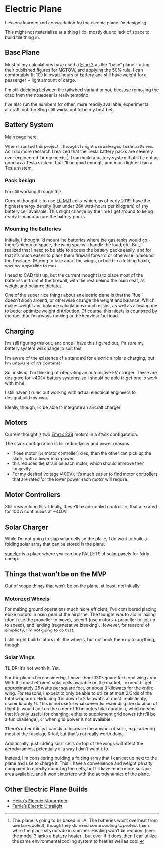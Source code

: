 # Electric Plane

Lessons learned and consolidation for the electric plane I'm designing.

This might not materialize as a thing I do, mostly due to lack of space to build the thing in.

## Base Plane

Most of my calculations have used a [Sling 2](https://www.airplanefactory.com/aircraft/sling-2-kit/) as the "base" plane - using their published figures for MGTOW, and applying the 50% rule, I can comfortably fit 100 kilowatt-hours of battery and still have weight for a passenger + light amount of cargo.

I'm still deciding between the tailwheel variant or not, because removing the drag from the nosegear is really tempting.

I've also run the numbers for other, more readily available, experimental aircraft, but the Sling still works out to be my best bet.

## Battery System

[Main page here](./battery_system.md)

When I started this project, I thought I might use salvaged Tesla batteries. As I did more research I realized that the Tesla battery packs are severely over engineered for my needs.[^battery heating]. I can build a battery system that’ll be not as good as a Tesla system, but it’ll be good enough, and much lighter than a Tesla system.

### Pack Design

I’m still working through this.

Current thought is to use [LG MJ1](https://www.nkon.nl/sk/k/Specification%20INR18650MJ1%2022.08.2014.pdf) cells, which, as of early 2019, have the highest energy density (just under 260 watt-hours per kilogram) of any battery cell available. This might change by the time I get around to being ready to manufacture the battery packs.

### Mounting the Batteries

Initially, I thought I’d mount the batteries where the gas tanks would go - there’s plenty of space, the wing spar will handle the load, etc. But, I realized that I need to be able to access the battery packs easily, and for that it’s much easier to place them firewall forward or otherwise in/around the fuselage. (Having to take apart the wings, or build in a folding hatch, was not appealing to me).

I need to CAD this up, but the current thought is to place most of the batteries in front of the firewall, with the rest behind the main seat, as weight and balance dictates.

One of the super nice things about an electric plane is that the “fuel” doesn’t slosh around, or otherwise change the weight and balance. Which makes weight and balance calculations much easier, as well as allowing me to better optimize weight distribution. Of course, this nicety is countered by the fact that I’m always running at the heaviest fuel load.

## Charging

I’m still figuring this out, and once I have this figured out, I’m sure my battery system will change to suit this.

I’m aware of the existence of a standard for electric airplane charging, but I’m unaware of it’s contents.

So, instead, I’m thinking of integrating an automotive EV charger. These are designed for ~400V battery systems, so I should be able to get one to work with mine.

I still haven’t ruled out working with actual electrical engineers to design/build my own.

Ideally, though, I’d be able to integrate an aircraft charger.

## Motors

Current thought is two [Emrax 228](https://emrax.com/products/emrax-228/) motors in a stack configuration.

The stack configuration is for redundancy and power reasons.

- if one motor (or motor controller) dies, then the other can pick up the slack, with a lower max-power.
- this reduces the strain on each motor, which should improve their longevity
- For my desired voltage (400V), it’s much easier to find motor controllers that are rated for the lower power each motor will require.

## Motor Controllers

Still researching this. Ideally, these’ll be air-cooled controllers that are rated for 100 A continuous at ~400V.

## Solar Charger

While I'm not going to slap solar cells on the plane, I do want to build a folding solar array that can be stored in the plane.

<a href="https://sunelec.com" data-proofer-ignore>sunelec</a> is a place where you can buy PALLETS of solar panels for fairly cheap.

## Things that won’t be on the MVP

Out of scope things that won’t be on the plane, at least, not initially.

### Motorized Wheels

For making ground operations much more efficient, I’ve considered placing ebike motors in main gear of the airplane. The thought was to aid in taxiing (don’t use the propeller to move), takeoff (use motors + propeller to get up to speed), and landing (regenerative breaking). However, for reasons of simplicity, I’m not going to do that.

I still might build motors into the wheels, but not hook them up to anything, though.

### Solar Wings

TL;DR: It’s not worth it. Yet.

For the planes I’m considering, I have about 130 square feet total wing area. With the most efficient solar cells available on the market, I expect to get approximately 25 watts per square foot, or about 3 kilowatts for the entire wing. For reasons, I expect to only be able to utilize at most 2/3rds of the total wing area. Reducing this down to 2 kilowatts at most (realistically, closer to only 1). This is not useful whatsoever for extending the duration of flight (It would add on the order of 10 minutes total duration), which means that it’s only useful for charging, either to supplement grid power (that’ll be a fun challenge), or when grid power is not available.

There’s other things I can do to increase the amount of solar, e.g. covering most of the fuselage & tail, but that’s not really worth doing.

Additionally, just adding solar cells on top of the wings will affect the aerodynamics, potentially in a way I don’t want it to.

Instead, I’m considering building a folding array that I can set up next to the plane and use to charge it. This’ll have a convenience and weight penalty compared to directly mounting the cells, but I’ll have much more surface area available, and it won’t interfere with the aerodynamics of the plane.

## Other Electric Plane Builds

- [Helno’s Electric Motorglider](https://endless-sphere.com/forums/viewtopic.php?f=38&t=89000)
- [Farfle’s Electric Ultralight](https://endless-sphere.com/forums/viewtopic.php?f=38&p=1298367)

[^battery heating]: This plane is going to be based in LA. The batteries won’t overheat from use (air-cooled), though they do need some cooling to protect them while the plane sits outside in summer. Heating won’t be required (see: the model 3 lacks a battery heater), but even if it does, then I can utilize the same environmental cooling system to heat as well as cool.
